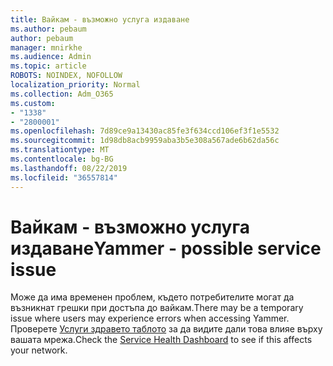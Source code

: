 ```yaml
---
title: Вайкам - възможно услуга издаване
ms.author: pebaum
author: pebaum
manager: mnirkhe
ms.audience: Admin
ms.topic: article
ROBOTS: NOINDEX, NOFOLLOW
localization_priority: Normal
ms.collection: Adm_O365
ms.custom:
- "1338"
- "2800001"
ms.openlocfilehash: 7d89ce9a13430ac85fe3f634ccd106ef3f1e5532
ms.sourcegitcommit: 1d98db8acb9959aba3b5e308a567ade6b62da56c
ms.translationtype: MT
ms.contentlocale: bg-BG
ms.lasthandoff: 08/22/2019
ms.locfileid: "36557814"
---
```

# <a name="yammer---possible-service-issue"></a><span data-ttu-id="825e1-102">Вайкам - възможно услуга издаване</span><span class="sxs-lookup"><span data-stu-id="825e1-102">Yammer - possible service issue</span></span>

<span data-ttu-id="825e1-103">Може да има временен проблем, където потребителите могат да възникнат грешки при достъпа до вайкам.</span><span class="sxs-lookup"><span data-stu-id="825e1-103">There may be a temporary issue where users may experience errors when accessing Yammer.</span></span> <span data-ttu-id="825e1-104">Проверете [Услуги здравето таблото](https://admin.microsoft.com/AdminPortal/Home#/servicehealth) за да видите дали това влияе върху вашата мрежа.</span><span class="sxs-lookup"><span data-stu-id="825e1-104">Check the [Service Health Dashboard](https://admin.microsoft.com/AdminPortal/Home#/servicehealth) to see if this affects your network.</span></span>

